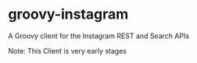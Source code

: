 groovy-instagram
======
A Groovy client for the Instagram REST and Search APIs

Note: This Client is very early stages
